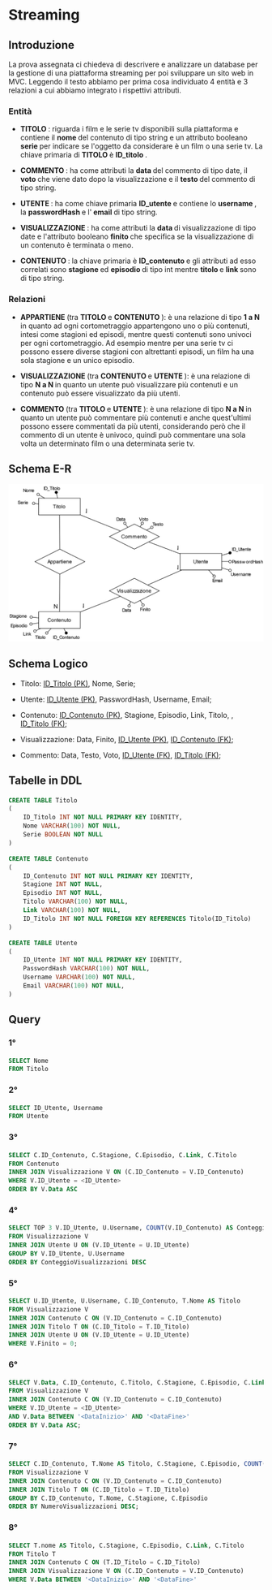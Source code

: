 # Streaming

## Introduzione

La prova assegnata ci chiedeva di descrivere e analizzare un database per la gestione di una piattaforma streaming per poi sviluppare un sito web in MVC. Leggendo il testo abbiamo per prima cosa individuato 4 entità e 3 relazioni a cui abbiamo integrato i rispettivi attributi. 

### Entità 

- <b> TITOLO </b>: riguarda i film e le serie tv disponibili sulla piattaforma e contiene il <b> nome </b> del contenuto di tipo string e un attributo booleano <b> serie </b> per indicare se l'oggetto da considerare è un film o una serie tv. La chiave primaria di <b> TITOLO </b> è <b> ID_titolo </b>.

- <b> COMMENTO </b>: ha come attributi la <b> data </b> del commento di tipo date, il <b> voto </b> che viene dato dopo la visualizzazione e il <b> testo </b> del commento di tipo string. 

- <b> UTENTE </b>: ha come chiave primaria <b> ID_utente </b> e contiene lo <b> username </b>, la <b> passwordHash </b> e l'<b> email </b> di tipo string. 

- <b> VISUALIZZAZIONE </b>: ha come attributi la <b> data </b> di visualizzazione di tipo date e l'attributo booleano <b> finito </b> che specifica se la visualizzazione di un contenuto è terminata o meno.

- <b> CONTENUTO </b>: la chiave primaria è <b> ID_contenuto </b> e gli attributi ad esso correlati sono <b> stagione </b> ed <b> episodio </b>di tipo int mentre <b> titolo </b> e <b> link </b> sono di tipo string.

### Relazioni

- <b> APPARTIENE </b> (tra <b> TITOLO </b> e <b> CONTENUTO </b>): è una relazione di tipo <b> 1 a N </b> in quanto ad ogni cortometraggio appartengono uno o più contenuti, intesi come stagioni ed episodi, mentre questi contenuti sono univoci per ogni cortometraggio. Ad esempio mentre per una serie tv ci possono essere diverse stagioni con altrettanti episodi, un film ha una sola stagione e un unico episodio.

- <b> VISUALIZZAZIONE </b> (tra <b> CONTENUTO </b> e <b> UTENTE </b>): è una relazione di tipo <b> N a N </b> in quanto un utente può visualizzare più contenuti e un contenuto può essere visualizzato da più utenti. 

- <b> COMMENTO </b> (tra <b> TITOLO </b> e <b> UTENTE </b>): è una relazione di tipo <b> N a N </b> in quanto un utente può commentare più contenuti e anche quest'ultimi possono essere commentati da più utenti, considerando però che il commento di un utente è univoco, quindi può commentare una sola volta un determinato film o una determinata serie tv.

## Schema E-R

![Schema_ER](./er_schema.svg)

## Schema Logico

- Titolo: <u>ID_Titolo (PK)</u>, Nome, Serie;

- Utente: <u>ID_Utente (PK)</u>, PasswordHash, Username, Email;

- Contenuto: <u>ID_Contenuto (PK)</u>, Stagione, Episodio, Link, Titolo, , <u>ID_Titolo (FK)</u>;
  
- Visualizzazione: Data, Finito, <u>ID_Utente (PK)</u>, <u>ID_Contenuto (FK)</u>;
  
- Commento: Data, Testo, Voto, <u>ID_Utente (FK)</u>, <u>ID_Titolo (FK)</u>;

## Tabelle in DDL

```sql
CREATE TABLE Titolo
(
    ID_Titolo INT NOT NULL PRIMARY KEY IDENTITY,
    Nome VARCHAR(100) NOT NULL,
    Serie BOOLEAN NOT NULL
)
```

```sql
CREATE TABLE Contenuto
(
    ID_Contenuto INT NOT NULL PRIMARY KEY IDENTITY,
    Stagione INT NOT NULL,
    Episodio INT NOT NULL,
    Titolo VARCHAR(100) NOT NULL,
    Link VARCHAR(100) NOT NULL,
    ID_Titolo INT NOT NULL FOREIGN KEY REFERENCES Titolo(ID_Titolo)
)
```

```sql
CREATE TABLE Utente
(
    ID_Utente INT NOT NULL PRIMARY KEY IDENTITY,
    PasswordHash VARCHAR(100) NOT NULL,
    Username VARCHAR(100) NOT NULL,
    Email VARCHAR(100) NOT NULL,
)
```

## Query

### 1°

```sql
SELECT Nome 
FROM Titolo
```

### 2°

```sql
SELECT ID_Utente, Username
FROM Utente
```

### 3°

```sql
SELECT C.ID_Contenuto, C.Stagione, C.Episodio, C.Link, C.Titolo
FROM Contenuto
INNER JOIN Visualizzazione V ON (C.ID_Contenuto = V.ID_Contenuto)
WHERE V.ID_Utente = <ID_Utente>
ORDER BY V.Data ASC
```

### 4°

```sql
SELECT TOP 3 V.ID_Utente, U.Username, COUNT(V.ID_Contenuto) AS ConteggioVisualizzazioni
FROM Visualizzazione V
INNER JOIN Utente U ON (V.ID_Utente = U.ID_Utente)
GROUP BY V.ID_Utente, U.Username
ORDER BY ConteggioVisualizzazioni DESC
```

### 5°

```sql
SELECT U.ID_Utente, U.Username, C.ID_Contenuto, T.Nome AS Titolo
FROM Visualizzazione V
INNER JOIN Contenuto C ON (V.ID_Contenuto = C.ID_Contenuto)
INNER JOIN Titolo T ON (C.ID_Titolo = T.ID_Titolo)
INNER JOIN Utente U ON (V.ID_Utente = U.ID_Utente)
WHERE V.Finito = 0;
```

### 6°

```sql
SELECT V.Data, C.ID_Contenuto, C.Titolo, C.Stagione, C.Episodio, C.Link
FROM Visualizzazione V
INNER JOIN Contenuto C ON (V.ID_Contenuto = C.ID_Contenuto)
WHERE V.ID_Utente = <ID_Utente>
AND V.Data BETWEEN '<DataInizio>' AND '<DataFine>'
ORDER BY V.Data ASC;
```

### 7°

```sql
SELECT C.ID_Contenuto, T.Nome AS Titolo, C.Stagione, C.Episodio, COUNT(V.ID_Contenuto) AS NumeroVisualizzazioni
FROM Visualizzazione V
INNER JOIN Contenuto C ON (V.ID_Contenuto = C.ID_Contenuto)
INNER JOIN Titolo T ON (C.ID_Titolo = T.ID_Titolo)
GROUP BY C.ID_Contenuto, T.Nome, C.Stagione, C.Episodio
ORDER BY NumeroVisualizzazioni DESC;
```

### 8°

```sql
SELECT T.nome AS Titolo, C.Stagione, C.Episodio, C.Link, C.Titolo
FROM Titolo T
INNER JOIN Contenuto C ON (T.ID_Titolo = C.ID_Titolo)
INNER JOIN Visualizzazione V ON (C.ID_Contenuto = V.ID_Contenuto)
WHERE V.Data BETWEEN '<DataInizio>' AND '<DataFine>'
```
